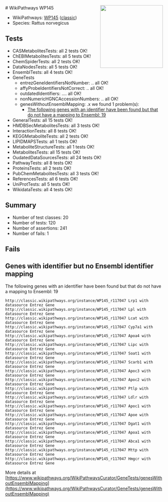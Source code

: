 <img style="float: right; width: 200px" src="https://upload.wikimedia.org/wikipedia/commons/thumb/8/83/Wplogo_with_text_500.png/640px-Wplogo_with_text_500.png" />
# WikiPathways WP145

* WikiPathways: [WP145](https://wikipathways.org/pathways/WP145) ([classic](https://classic.wikipathways.org/instance/WP145))
* Species: Rattus norvegicus
## Tests
* CASMetabolitesTests: all 2 tests OK!
* ChEBIMetabolitesTests: all 5 tests OK!
* ChemSpiderTests: all 2 tests OK!
* DataNodesTests: all 5 tests OK!
* EnsemblTests: all 4 tests OK!
* GeneTests
    * entrezGeneIdentifiersNotNumber: .. all OK!
    * affyProbeIdentifiersNotCorrect: .. all OK!
    * outdatedIdentifiers: .... all OK!
    * nonNumericHGNCAccessionNumbers: .. all OK!
    * genesWithoutEnsemblMapping: .x we found 1 problem(s):
        * [The following genes with an identifier have been found but that do not have a mapping to Ensembl: 19](#c4e54316)
* GeneralTests: all 15 tests OK!
* HMDBSecMetabolitesTests: all 3 tests OK!
* InteractionTests: all 8 tests OK!
* KEGGMetaboliteTests: all 2 tests OK!
* LIPIDMAPSTests: all 1 tests OK!
* MetaboliteStructureTests: all 1 tests OK!
* MetabolitesTests: all 15 tests OK!
* OudatedDataSourcesTests: all 24 tests OK!
* PathwayTests: all 8 tests OK!
* ProteinsTests: all 2 tests OK!
* PubChemMetabolitesTests: all 3 tests OK!
* ReferencesTests: all 6 tests OK!
* UniProtTests: all 5 tests OK!
* WikidataTests: all 4 tests OK!


## Summary

* Number of test classes: 20
* Number of tests: 120
* Number of assertions: 241
* Number of fails: 1

## Fails

<a name="c4e54316" />

## Genes with identifier but no Ensembl identifier mapping

The following genes with an identifier have been found but that do not have a mapping to Ensembl: 19
```
http://classic.wikipathways.org/instance/WP145_r117047 Lrp1 with datasource Entrez Gene
http://classic.wikipathways.org/instance/WP145_r117047 Lpl with datasource Entrez Gene
http://classic.wikipathways.org/instance/WP145_r117047 Lcat with datasource Entrez Gene
http://classic.wikipathways.org/instance/WP145_r117047 Cyp7a1 with datasource Entrez Gene
http://classic.wikipathways.org/instance/WP145_r117047 Apoa4 with datasource Entrez Gene
http://classic.wikipathways.org/instance/WP145_r117047 Lipc with datasource Entrez Gene
http://classic.wikipathways.org/instance/WP145_r117047 Soat1 with datasource Entrez Gene
http://classic.wikipathways.org/instance/WP145_r117047 Scarb1 with datasource Entrez Gene
http://classic.wikipathways.org/instance/WP145_r117047 Apoc3 with datasource Entrez Gene
http://classic.wikipathways.org/instance/WP145_r117047 Apoc2 with datasource Entrez Gene
http://classic.wikipathways.org/instance/WP145_r117047 Ptlp with datasource Entrez Gene
http://classic.wikipathways.org/instance/WP145_r117047 Ldlr with datasource Entrez Gene
http://classic.wikipathways.org/instance/WP145_r117047 Apoc1 with datasource Entrez Gene
http://classic.wikipathways.org/instance/WP145_r117047 Apoe with datasource Entrez Gene
http://classic.wikipathways.org/instance/WP145_r117047 Dgat1 with datasource Entrez Gene
http://classic.wikipathways.org/instance/WP145_r117047 Apoa1 with datasource Entrez Gene
http://classic.wikipathways.org/instance/WP145_r117047 Abca1 with datasource Entrez Gene
http://classic.wikipathways.org/instance/WP145_r117047 Mttp with datasource Entrez Gene
http://classic.wikipathways.org/instance/WP145_r117047 Hmgcr with datasource Entrez Gene
```

More details at [https://www.wikipathways.org/WikiPathwaysCurator/GeneTests/genesWithoutEnsemblMapping](https://www.wikipathways.org/WikiPathwaysCurator/GeneTests/genesWithoutEnsemblMapping)

